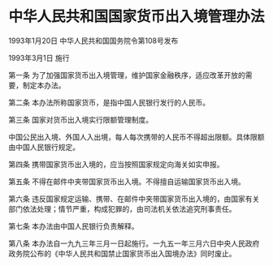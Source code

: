 # 中华人民共和国国家货币出入境管理办法

1993年1月20日 中华人民共和国国务院令第108号发布　

1993年3月1日 施行



第一条 为了加强国家货币出入境管理，维护国家金融秩序，适应改革开放的需要，制定本办法。

第二条 本办法所称国家货币，是指中国人民银行发行的人民币。

第三条 国家对货币出入境实行限额管理制度。

中国公民出入境、外国人入出境，每人每次携带的人民币不得超出限额。具体限额由中国人民银行规定。

第四条 携带国家货币出入境的，应当按照国家规定向海关如实申报。

第五条 不得在邮件中夹带国家货币出入境。不得擅自运输国家货币出入境。

第六条 违反国家规定运输、携带、在邮件中夹带国家货币出入境的，由国家有关部门依法处理；情节严重，构成犯罪的，由司法机关依法追究刑事责任。

第七条 本办法由中国人民银行负责解释。

第八条 本办法自一九九三年三月一日起施行。一九五一年三月六日中央人民政府政务院公布的《中华人民共和国禁止国家货币出入国境办法》同时废止。